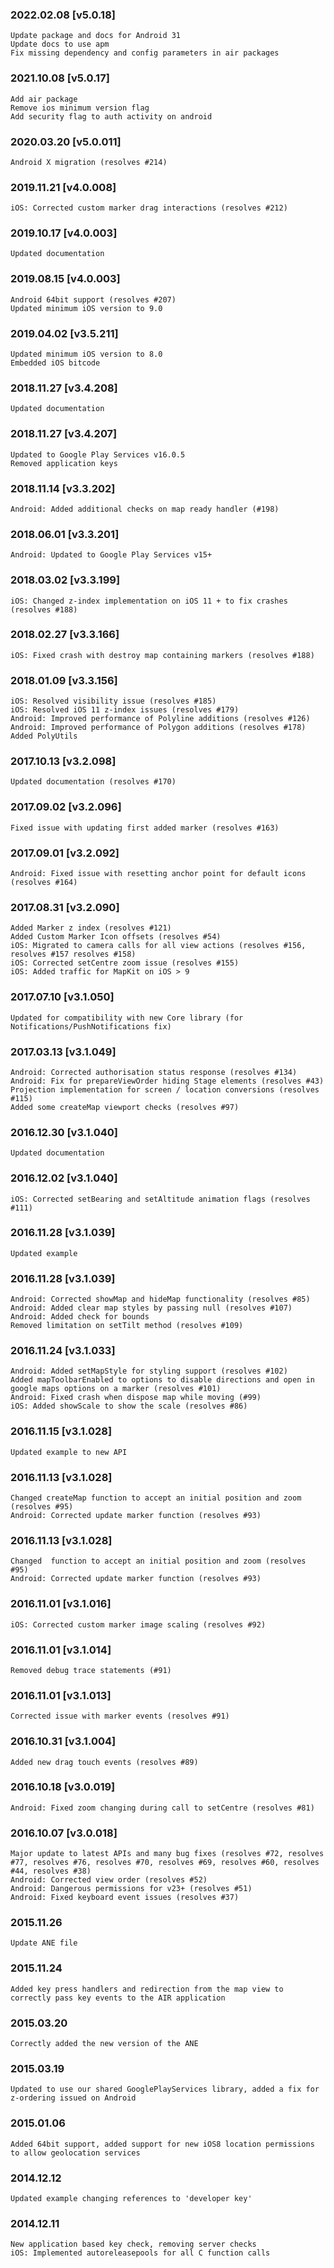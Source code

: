 ### 2022.02.08 [v5.0.18]

```
Update package and docs for Android 31
Update docs to use apm
Fix missing dependency and config parameters in air packages
```

### 2021.10.08 [v5.0.17]

```
Add air package
Remove ios minimum version flag
Add security flag to auth activity on android
```



### 2020.03.20 [v5.0.011]

```
Android X migration (resolves #214)
```


### 2019.11.21 [v4.0.008]

```
iOS: Corrected custom marker drag interactions (resolves #212)
```


### 2019.10.17 [v4.0.003]

```
Updated documentation
```


### 2019.08.15 [v4.0.003]

```
Android 64bit support (resolves #207)
Updated minimum iOS version to 9.0
```


### 2019.04.02 [v3.5.211]

```
Updated minimum iOS version to 8.0
Embedded iOS bitcode
```


### 2018.11.27 [v3.4.208]

```
Updated documentation
```


### 2018.11.27 [v3.4.207]

```
Updated to Google Play Services v16.0.5 
Removed application keys 
```


### 2018.11.14 [v3.3.202]

```
Android: Added additional checks on map ready handler (#198)
```


### 2018.06.01 [v3.3.201]

```
Android: Updated to Google Play Services v15+
```


### 2018.03.02 [v3.3.199]

```
iOS: Changed z-index implementation on iOS 11 + to fix crashes (resolves #188)
```


### 2018.02.27 [v3.3.166]

```
iOS: Fixed crash with destroy map containing markers (resolves #188)
```


### 2018.01.09 [v3.3.156]

```
iOS: Resolved visibility issue (resolves #185)
iOS: Resolved iOS 11 z-index issues (resolves #179)
Android: Improved performance of Polyline additions (resolves #126)
Android: Improved performance of Polygon additions (resolves #178)
Added PolyUtils
```


### 2017.10.13 [v3.2.098]

```
Updated documentation (resolves #170)
```


### 2017.09.02 [v3.2.096]

```
Fixed issue with updating first added marker (resolves #163)
```


### 2017.09.01 [v3.2.092]

```
Android: Fixed issue with resetting anchor point for default icons (resolves #164)
```


### 2017.08.31 [v3.2.090]

```
Added Marker z index (resolves #121) 
Added Custom Marker Icon offsets (resolves #54)
iOS: Migrated to camera calls for all view actions (resolves #156, resolves #157 resolves #158)
iOS: Corrected setCentre zoom issue (resolves #155)
iOS: Added traffic for MapKit on iOS > 9
```


### 2017.07.10 [v3.1.050]

```
Updated for compatibility with new Core library (for Notifications/PushNotifications fix)
```


### 2017.03.13 [v3.1.049]

```
Android: Corrected authorisation status response (resolves #134)
Android: Fix for prepareViewOrder hiding Stage elements (resolves #43)
Projection implementation for screen / location conversions (resolves #115)
Added some createMap viewport checks (resolves #97)
```



### 2016.12.30 [v3.1.040]

```
Updated documentation
```


### 2016.12.02 [v3.1.040]

```
iOS: Corrected setBearing and setAltitude animation flags (resolves #111)
```


### 2016.11.28 [v3.1.039]

```
Updated example
```


### 2016.11.28 [v3.1.039]

```
Android: Corrected showMap and hideMap functionality (resolves #85)
Android: Added clear map styles by passing null (resolves #107)
Android: Added check for bounds
Removed limitation on setTilt method (resolves #109)
```


### 2016.11.24 [v3.1.033]

```
Android: Added setMapStyle for styling support (resolves #102)
Added mapToolbarEnabled to options to disable directions and open in google maps options on a marker (resolves #101) 
Android: Fixed crash when dispose map while moving (#99)
iOS: Added showScale to show the scale (resolves #86)
```


### 2016.11.15 [v3.1.028]

```
Updated example to new API
```


### 2016.11.13 [v3.1.028]

```
Changed createMap function to accept an initial position and zoom (resolves #95)
Android: Corrected update marker function (resolves #93)
```


### 2016.11.13 [v3.1.028]

```
Changed  function to accept an initial position and zoom (resolves #95)
Android: Corrected update marker function (resolves #93)
```


### 2016.11.01 [v3.1.016]

```
iOS: Corrected custom marker image scaling (resolves #92)
```


### 2016.11.01 [v3.1.014]

```
Removed debug trace statements (#91)
```


### 2016.11.01 [v3.1.013]

```
Corrected issue with marker events (resolves #91)
```


### 2016.10.31 [v3.1.004]

```
Added new drag touch events (resolves #89)
```


### 2016.10.18 [v3.0.019]

```
Android: Fixed zoom changing during call to setCentre (resolves #81)
```


### 2016.10.07 [v3.0.018]

```
Major update to latest APIs and many bug fixes (resolves #72, resolves #77, resolves #76, resolves #70, resolves #69, resolves #60, resolves #44, resolves #38)
Android: Corrected view order (resolves #52)
Android: Dangerous permissions for v23+ (resolves #51)
Android: Fixed keyboard event issues (resolves #37)
```


### 2015.11.26

```
Update ANE file
```


### 2015.11.24

```
Added key press handlers and redirection from the map view to correctly pass key events to the AIR application
```


### 2015.03.20

```
Correctly added the new version of the ANE
```


### 2015.03.19

```
Updated to use our shared GooglePlayServices library, added a fix for z-ordering issued on Android
```


### 2015.01.06

```
Added 64bit support, added support for new iOS8 location permissions to allow geolocation services
```


### 2014.12.12

```
Updated example changing references to 'developer key'
```


### 2014.12.11

```
New application based key check, removing server checks
iOS: Implemented autoreleasepools for all C function calls
```
